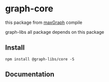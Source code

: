 # graph-core

this package from [maxGraph](https://github.com/jwyGithub/maxGraph) compile

graph-libs all package depends on this package

## Install

```shell
npm install @graph-libs/core -S
```

## Documentation

```

```
